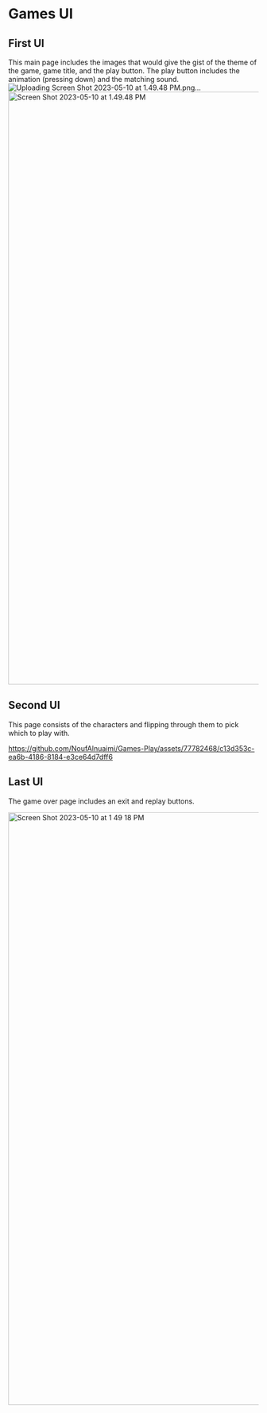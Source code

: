 # Games UI

## First UI 
This main page includes the images that would give the gist of the theme of the game, game title, and the play button. The play button includes the animation (pressing down) and the matching sound.
![Uploading Screen Shot 2023-05-10 at 1.49.48 PM.png…]()
<img width="1192" alt="Screen Shot 2023-05-10 at 1.49.48 PM" src="https://github.com/NoufAlnuaimi/Games-Play/assets/77782468/af874c03-4635-4cc9-a9c6-32a1251fe5f4">


## Second UI
This page consists of the characters and flipping through them to pick which to play with.


https://github.com/NoufAlnuaimi/Games-Play/assets/77782468/c13d353c-ea6b-4186-8184-e3ce64d7dff6


## Last UI 
The game over page includes an exit and replay buttons.

<img width="1192" alt="Screen Shot 2023-05-10 at 1 49 18 PM" src="https://github.com/NoufAlnuaimi/Games-Play/assets/77782468/af874c03-4635-4cc9-a9c6-32a1251fe5f4">

